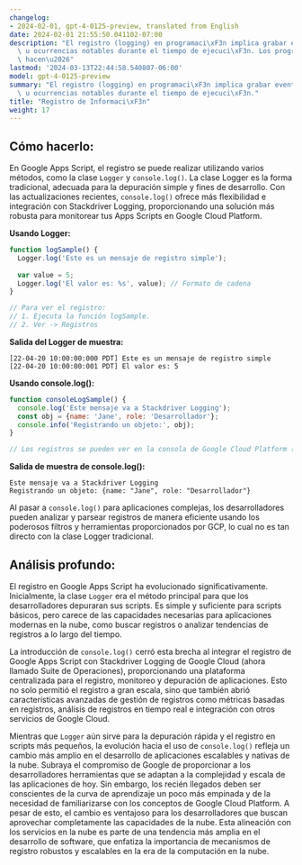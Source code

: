 ```yaml
---
changelog:
- 2024-02-01, gpt-4-0125-preview, translated from English
date: 2024-02-01 21:55:50.041102-07:00
description: "El registro (logging) en programaci\xF3n implica grabar eventos, errores\
  \ u ocurrencias notables durante el tiempo de ejecuci\xF3n. Los programadores lo\
  \ hacen\u2026"
lastmod: '2024-03-13T22:44:58.540807-06:00'
model: gpt-4-0125-preview
summary: "El registro (logging) en programaci\xF3n implica grabar eventos, errores\
  \ u ocurrencias notables durante el tiempo de ejecuci\xF3n."
title: "Registro de Informaci\xF3n"
weight: 17
---
```


## Cómo hacerlo:
En Google Apps Script, el registro se puede realizar utilizando varios métodos, como la clase `Logger` y `console.log()`. La clase Logger es la forma tradicional, adecuada para la depuración simple y fines de desarrollo. Con las actualizaciones recientes, `console.log()` ofrece más flexibilidad e integración con Stackdriver Logging, proporcionando una solución más robusta para monitorear tus Apps Scripts en Google Cloud Platform.

**Usando Logger:**

```javascript
function logSample() {
  Logger.log('Este es un mensaje de registro simple');
  
  var value = 5;
  Logger.log('El valor es: %s', value); // Formato de cadena
}

// Para ver el registro:
// 1. Ejecuta la función logSample.
// 2. Ver -> Registros
```

**Salida del Logger de muestra:**

```
[22-04-20 10:00:00:000 PDT] Este es un mensaje de registro simple
[22-04-20 10:00:00:001 PDT] El valor es: 5
```

**Usando console.log():**

```javascript
function consoleLogSample() {
  console.log('Este mensaje va a Stackdriver Logging');
  const obj = {name: 'Jane', role: 'Desarrollador'};
  console.info('Registrando un objeto:', obj);
}

// Los registros se pueden ver en la consola de Google Cloud Platform (GCP) bajo Stackdriver Logging
```

**Salida de muestra de console.log():**

```
Este mensaje va a Stackdriver Logging
Registrando un objeto: {name: "Jane", role: "Desarrollador"}
```

Al pasar a `console.log()` para aplicaciones complejas, los desarrolladores pueden analizar y parsear registros de manera eficiente usando los poderosos filtros y herramientas proporcionados por GCP, lo cual no es tan directo con la clase Logger tradicional.

## Análisis profundo:
El registro en Google Apps Script ha evolucionado significativamente. Inicialmente, la clase `Logger` era el método principal para que los desarrolladores depuraran sus scripts. Es simple y suficiente para scripts básicos, pero carece de las capacidades necesarias para aplicaciones modernas en la nube, como buscar registros o analizar tendencias de registros a lo largo del tiempo.

La introducción de `console.log()` cerró esta brecha al integrar el registro de Google Apps Script con Stackdriver Logging de Google Cloud (ahora llamado Suite de Operaciones), proporcionando una plataforma centralizada para el registro, monitoreo y depuración de aplicaciones. Esto no solo permitió el registro a gran escala, sino que también abrió características avanzadas de gestión de registros como métricas basadas en registros, análisis de registros en tiempo real e integración con otros servicios de Google Cloud.

Mientras que `Logger` aún sirve para la depuración rápida y el registro en scripts más pequeños, la evolución hacia el uso de `console.log()` refleja un cambio más amplio en el desarrollo de aplicaciones escalables y nativas de la nube. Subraya el compromiso de Google de proporcionar a los desarrolladores herramientas que se adaptan a la complejidad y escala de las aplicaciones de hoy. Sin embargo, los recién llegados deben ser conscientes de la curva de aprendizaje un poco más empinada y de la necesidad de familiarizarse con los conceptos de Google Cloud Platform. A pesar de esto, el cambio es ventajoso para los desarrolladores que buscan aprovechar completamente las capacidades de la nube. Esta alineación con los servicios en la nube es parte de una tendencia más amplia en el desarrollo de software, que enfatiza la importancia de mecanismos de registro robustos y escalables en la era de la computación en la nube.
